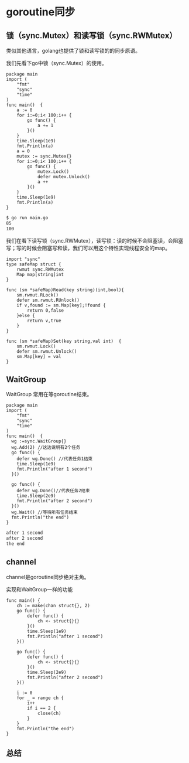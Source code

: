 # goroutine同步

## 锁（sync.Mutex）和读写锁（sync.RWMutex）

类似其他语言，golang也提供了锁和读写锁的的同步原语。

我们先看下go中锁（sync.Mutex）的使用。

```golang
package main
import (
	"fmt"
	"sync"
	"time"
)
func main()  {
	a := 0
	for i:=0;i< 100;i++ {
		go func() {
			a += 1
		}()
	}
	time.Sleep(1e9)
	fmt.Println(a)
	a = 0
	mutex := sync.Mutex{}
	for i:=0;i< 100;i++ {
		go func() {
			mutex.Lock()
			defer mutex.Unlock()
			a ++
		}()
	}
	time.Sleep(1e9)
	fmt.Println(a)
}
```

```bash
$ go run main.go
85
100
```

我们在看下读写锁（sync.RWMutex），读写锁：读的时候不会阻塞读，会阻塞写；写的时候会阻塞写和读，我们可以用这个特性实现线程安全的map。

```golang
import "sync"
type safeMap struct {
	rwmut sync.RWMutex
	Map map[string]int
}

func (sm *safeMap)Read(key string)(int,bool){
	sm.rwmut.RLock()
	defer sm.rwmut.RUnlock()
	if v,found := sm.Map[key];!found {
		return 0,false
	}else {
		return v,true
	}
}

func (sm *safeMap)Set(key string,val int)  {
	sm.rwmut.Lock()
	defer sm.rwmut.Unlock()
	sm.Map[key] = val
}
```

## WaitGroup

WaitGroup 常用在等goroutine结束。

```golang
package main
import (
	"fmt"
	"sync"
	"time"
)
func main()  {
  wg :=sync.WaitGroup{}
  wg.Add(2) //这边说明有2个任务
  go func() {
	defer wg.Done() //代表任务1结束
  	time.Sleep(1e9)
	fmt.Println("after 1 second")
  }()

  go func() {
	defer wg.Done()//代表任务2结束
	time.Sleep(2e9)
	fmt.Println("after 2 second")
  }()
  wg.Wait() //等待所有任务结束
  fmt.Println("the end")
}
```

```bash
after 1 second
after 2 second
the end
```

## channel
channel是goroutine同步绝对主角。

实现和WaitGroup一样的功能
```golang
func main() {
	ch := make(chan struct{}, 2)
	go func() {
		defer func() {
			ch <- struct{}{}
		}()
		time.Sleep(1e9)
		fmt.Println("after 1 second")
	}()

	go func() {
		defer func() {
			ch <- struct{}{}
		}()
		time.Sleep(2e9)
		fmt.Println("after 2 second")
	}()

	i := 0
	for _ = range ch {
		i++
		if i == 2 {
			close(ch)
		}
	}
	fmt.Println("the end")
}
```



## 总结